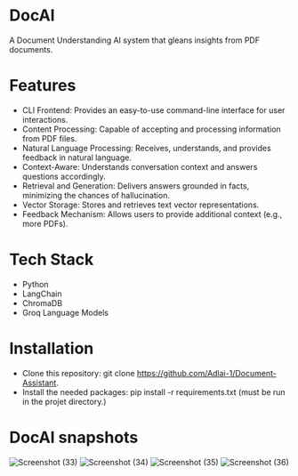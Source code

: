 # DocAI
A Document Understanding AI system that gleans insights from PDF documents.

# Features
* CLI Frontend: Provides an easy-to-use command-line interface for user interactions.
* Content Processing: Capable of accepting and processing information from PDF files.
* Natural Language Processing: Receives, understands, and provides feedback in natural language.
* Context-Aware: Understands conversation context and answers questions accordingly.
* Retrieval and Generation: Delivers answers grounded in facts, minimizing the chances of hallucination.
* Vector Storage: Stores and retrieves text vector representations.
* Feedback Mechanism: Allows users to provide additional context (e.g., more PDFs).

# Tech Stack
* Python
* LangChain
* ChromaDB
* Groq Language Models

# Installation
* Clone this repository: git clone https://github.com/Adlai-1/Document-Assistant.
* Install the needed packages: pip install -r requirements.txt (must be run in the projet directory.)

# DocAI snapshots
![Screenshot (33)](https://github.com/user-attachments/assets/1cf25d1c-4aaa-4a4e-b1b4-64a3a199edec)
![Screenshot (34)](https://github.com/user-attachments/assets/fd6f83b1-6b31-468c-b6ad-d9561e753760)
![Screenshot (35)](https://github.com/user-attachments/assets/0564902b-c716-412b-a837-4dee1390fb23)
![Screenshot (36)](https://github.com/user-attachments/assets/f8180618-27a1-4f00-97bc-bcc10f1aa6ca)


